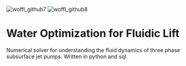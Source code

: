 ![woffl_github7](https://github.com/kwellis/woffl/assets/62774251/64bd75b9-5062-4465-a904-6bc1c3653052)
![woffl_github8](https://github.com/kwellis/woffl/assets/62774251/ac05bc6f-77a8-42d9-b7c7-f67d0ec3fd7c)

# Water Optimization for Fluidic Lift
Numerical solver for understanding the fluid dynamics of three phase subsurface jet pumps. Written in python and sql.

